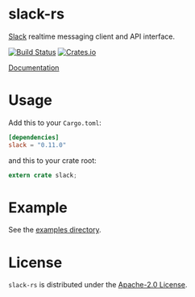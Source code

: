 # slack-rs

[Slack][slack] realtime messaging client and API interface.

[![Build Status][ci-img]][ci-url] [![Crates.io][crates-img]][crates-url]

[Documentation](https://bentheelder.github.io/slack-rs)

# Usage

Add this to your `Cargo.toml`:
```toml
[dependencies]
slack = "0.11.0"
```

and this to your crate root:

```rust
extern crate slack;
```

# Example
See the [examples directory](./examples).

# License
`slack-rs` is distributed under the [Apache-2.0 License](./LICENSE).

[ci-img]: https://travis-ci.org/BenTheElder/slack-rs.svg?branch=master
[ci-url]: https://travis-ci.org/BenTheElder/slack-rs
[crates-img]: https://img.shields.io/crates/v/slack.svg
[crates-url]: https://crates.io/crates/slack
[slack]: https://api.slack.com/

